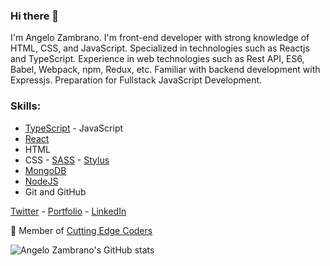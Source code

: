 ### Hi there 👋

I'm Angelo Zambrano. I'm front-end developer with strong knowledge of HTML, CSS, and JavaScript. Specialized in technologies such as Reactjs and TypeScript. Experience in web technologies such as Rest API, ES6, Babel, Webpack, npm, Redux, etc. Familiar with backend development with Expressjs. Preparation for Fullstack JavaScript Development.

### Skills:
-   [TypeScript](https://www.typescriptlang.org/) - JavaScript
-   [React](https://reactjs.org/)
-   HTML
-   CSS - [SASS](https://sass-lang.com/) - [Stylus](https://stylus-lang.com/)
-   [MongoDB](https://www.mongodb.com/)
-   [NodeJS](https://nodejs.org/en/)
-   Git and GitHub

[Twitter](https://www.twitter.com/angelozdev) - 
[Portfolio](https://portfolio.angelozdev.vercel.app/) - 
[LinkedIn](https://www.linkedin.com/in/angelozdev/)


🚩 Member of [Cutting Edge Coders](https://github.com/CuttingEdgeCoders)

![Angelo Zambrano's GitHub stats](https://github-readme-stats.vercel.app/api?username=angelozdev&show_icons=true)
